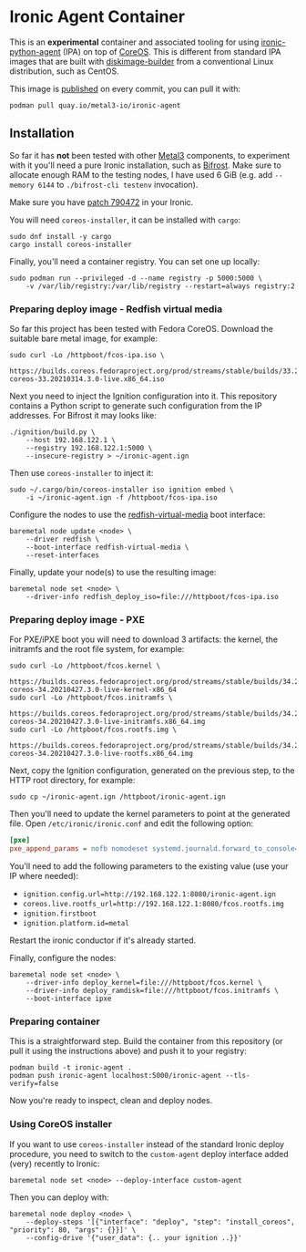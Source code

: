 # Ironic Agent Container

This is an **experimental** container and associated tooling for using
[ironic-python-agent](https://docs.openstack.org/ironic-python-agent/latest/)
(IPA) on top of [CoreOS](https://docs.fedoraproject.org/en-US/fedora-coreos/).
This is different from standard IPA images that are built with
[diskimage-builder](https://docs.openstack.org/diskimage-builder/latest/) from
a conventional Linux distribution, such as CentOS.

This image is [published](https://quay.io/repository/metal3-io/ironic-agent)
on every commit, you can pull it with:
```
podman pull quay.io/metal3-io/ironic-agent
```

## Installation

So far it has **not** been tested with other [Metal3](http://metal3.io/)
components, to experiment with it you'll need a pure Ironic installation, such
as [Bifrost](https://docs.openstack.org/bifrost/latest/). Make sure to allocate
enough RAM to the testing nodes, I have used 6 GiB (e.g. add `--memory 6144` to
`./bifrost-cli testenv` invocation).

Make sure you have [patch
790472](https://review.opendev.org/c/openstack/ironic/+/790472) in your Ironic.

You will need `coreos-installer`, it can be installed with `cargo`:

```
sudo dnf install -y cargo
cargo install coreos-installer
```

Finally, you'll need a container registry. You can set one up locally:

```
sudo podman run --privileged -d --name registry -p 5000:5000 \
    -v /var/lib/registry:/var/lib/registry --restart=always registry:2
```

### Preparing deploy image - Redfish virtual media

So far this project has been tested with Fedora CoreOS. Download the suitable
bare metal image, for example:

```
sudo curl -Lo /httpboot/fcos-ipa.iso \
    https://builds.coreos.fedoraproject.org/prod/streams/stable/builds/33.20210314.3.0/x86_64/fedora-coreos-33.20210314.3.0-live.x86_64.iso
```

Next you need to inject the Ignition configuration into it. This repository
contains a Python script to generate such configuration from the IP addresses.
For Bifrost it may looks like:

```
./ignition/build.py \
    --host 192.168.122.1 \
    --registry 192.168.122.1:5000 \
    --insecure-registry > ~/ironic-agent.ign
```

Then use `coreos-installer` to inject it:

```
sudo ~/.cargo/bin/coreos-installer iso ignition embed \
    -i ~/ironic-agent.ign -f /httpboot/fcos-ipa.iso
```

Configure the nodes to use the
[redfish-virtual-media](https://docs.openstack.org/ironic/latest/admin/drivers/redfish.html#virtual-media-boot)
boot interface:

```
baremetal node update <node> \
    --driver redfish \
    --boot-interface redfish-virtual-media \
    --reset-interfaces
```

Finally, update your node(s) to use the resulting image:

```
baremetal node set <node> \
    --driver-info redfish_deploy_iso=file:///httpboot/fcos-ipa.iso
```

### Preparing deploy image - PXE

For PXE/iPXE boot you will need to download 3 artifacts: the kernel, the
initramfs and the root file system, for example:

```
sudo curl -Lo /httpboot/fcos.kernel \
    https://builds.coreos.fedoraproject.org/prod/streams/stable/builds/34.20210427.3.0/x86_64/fedora-coreos-34.20210427.3.0-live-kernel-x86_64
sudo curl -Lo /httpboot/fcos.initramfs \
    https://builds.coreos.fedoraproject.org/prod/streams/stable/builds/34.20210427.3.0/x86_64/fedora-coreos-34.20210427.3.0-live-initramfs.x86_64.img
sudo curl -Lo /httpboot/fcos.rootfs.img \
    https://builds.coreos.fedoraproject.org/prod/streams/stable/builds/34.20210427.3.0/x86_64/fedora-coreos-34.20210427.3.0-live-rootfs.x86_64.img
```

Next, copy the Ignition configuration, generated on the previous step, to the
HTTP root directory, for example:

```
sudo cp ~/ironic-agent.ign /httpboot/ironic-agent.ign
```

Then you'll need to update the kernel parameters to point at the generated
file. Open `/etc/ironic/ironic.conf` and edit the following option:

```ini
[pxe]
pxe_append_params = nofb nomodeset systemd.journald.forward_to_console=yes console=ttyS0 ipa-insecure=1 ignition.config.url=http://192.168.122.1:8080/ironic-agent.ign coreos.live.rootfs_url=http://192.168.122.1:8080/fcos.rootfs.img ignition.firstboot ignition.platform.id=metal
```

You'll need to add the following parameters to the existing value (use your IP
where needed):

- `ignition.config.url=http://192.168.122.1:8080/ironic-agent.ign`
- `coreos.live.rootfs_url=http://192.168.122.1:8080/fcos.rootfs.img`
- `ignition.firstboot`
- `ignition.platform.id=metal`

Restart the ironic conductor if it's already started.

Finally, configure the nodes:

```
baremetal node set <node> \
    --driver-info deploy_kernel=file:///httpboot/fcos.kernel \
    --driver-info deploy_ramdisk=file:///httpboot/fcos.initramfs \
    --boot-interface ipxe
```

### Preparing container

This is a straightforward step. Build the container from this repository
(or pull it using the instructions above) and push it to your registry:

```
podman build -t ironic-agent .
podman push ironic-agent localhost:5000/ironic-agent --tls-verify=false
```

Now you're ready to inspect, clean and deploy nodes.

### Using CoreOS installer

If you want to use `coreos-installer` instead of the standard Ironic deploy
procedure, you need to switch to the `custom-agent` deploy interface added
(very) recently to Ironic:

```
baremetal node set <node> --deploy-interface custom-agent
```

Then you can deploy with:

```
baremetal node deploy <node> \
    --deploy-steps '[{"interface": "deploy", "step": "install_coreos", "priority": 80, "args": {}}]' \
    --config-drive '{"user_data": {.. your ignition ..}}'
```
